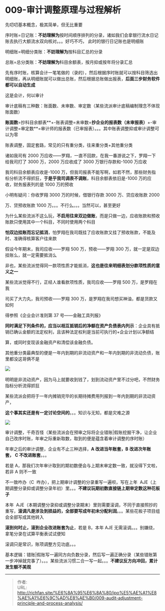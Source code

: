 # 009-审计调整原理与过程解析

先叨叨基本概念，极其简单，但无比重要

序时账=日记账：**不妨理解为**按时间顺序排列的分录，诸如我们会拿银行流水日记账去执行大额流水双向核对。。。好巧不巧， 此时的银行日记账也是明细账

明细账=明细分类账：**不妨理解为**按科目汇总的分录

总账=总分类账：**不妨理解为**科目余额表，按月抑或按年将分录汇总

先有序时账，核算会计一笔笔做的（录的），然后根据序时账就可以按科目筛选出明细账，再从明细账就可以做出总账，然后根据总账做出报表，**后面三步财务软件都可以自动生成**

这是会计，何以审计

审计底稿有三种数：账面数、未审数、审定数（某些流派审计底稿编制理念不体现账面数）

**账面数**=抄科目余额表**&#43;-账表调整=未审数=**抄企业的报表数（未审报表）**&#43;-审计调整=审定数**=审计师的报表数（已审报表）。。。其中账表调整抑或审计调整可以为零

账表调整，固定套路，常见的只有重分类，往来重分类&#43;其他重分类

诸如我司有 2000 万应收——罗翔，一直不回款，在我一番游说之下，罗翔一下给我司打了 3000 万，2000 万应收成了 3000 万银行存款和-1000 万应收

我司科目余额表应收是-1000 万，但我司报表不能写啊，如若不然，那些财务指标分析流不得抓狂，**于是乎我司调表不调账**，科目余额表依旧是-1000 万的应收，财务报表列的是 1000 万的预收

小明有疑问：你收罗翔 3000 万的时候，借银行存款 3000 万、贷应收账款 2000

万、贷预收账款 1000 万。。。不行么。。。当然可以，甚至更好

为什么某些流派不这么玩，**不启用往来双边做账**，而是只做一边，应收账款和预收账款只使用其中一个科目，不同时使用两个科目

**怕双边挂账而忘记抵消**，怕罗翔在我司既挂了应收账款又挂了预收账款，不能及时、准确得核算客户往来款

假设今年期末，我司应收——罗翔 500 万，预收——罗翔 300 万，就一定是双边挂账么，就一定需要抵消么

非也，某些流派觉得同一款项性质才能抵消，**这也是往来明细表划分款项性质的意义之一**

某些流派觉得不行，正经人谁看款项性质，我司应收——罗翔 500 万，是罗翔在我

司买了大力丸，我司预收——罗翔 300 万，是罗翔在我司想买神油，都是货款又如何

得参照《企业会计准则第 37 号——金融工具列报》

**同时满足下列条件的，应当以相互抵销后的净额在资产负债表内列示**：企业具有抵销已确认金额的法定权利，且该种法定权利是当前可执行的&#43;企业计划以净额结

算，或同时变现该金融资产和清偿该金融负债。

其他重分类最典型的便是一年内到期的非流动资产和一年内到期的非流动负债，账里都没这哥俩不是

![](https://img.richfan.site/ibank/IPO审计札记/审计调整原理与过程解析_1.webp) 

明明是非流动资产，因为马上就要收到钱了，划到流动资产里不过分吧，不然财务指标分析流得抓狂

某些流派会把将于一年内摊销完毕的长期待摊费用列报到一年内到期的非流动资产，

**这个事其实还是有一定讨论空间的**。。。知识与无知，都是灾难之源

![](https://img.richfan.site/ibank/IPO审计札记/审计调整原理与过程解析_2.webp)

审计调整，千奇百怪（某些流派会在预审之际将企业错账|假账挖掘干净，让企业自己改序时账，年审之际重新取数，取到的便是蕴含着审计调整的序时账）

年审之后的审计调整，企业有不止三种选择，**A 改进当年账套，B** **改进次年账套，** **C 不改进账套**。。。

若是 A，那我们次年审计取到的期初数便会与上期末审定数一致，就没得下文啦，若非 A 则不一致

不一致咋办（C  咋办），把上期审计调整的分录重写一遍呗，写在上年  AJE（上期调整分录抑或调整分录年初）里。。。**不建议玩期初数直接链上期审定数这种花板子**

本年  AJE（本期调整分录抑或调整分录期末）里则需要滚调，不同于直接照抄的重写，**滚调凡是涉及到损益的，全部要写成年初未分配利润**。。。某些花板子项目组会全部写成其他转入

**滚到何时止，滚到企业改进账套为止**，若是 B，本年 AJE 无需滚调。。。别嫌绕，拿笔分录在试算平衡表试试便知

滚调只是常识，账项调整方见功底。。。

基本逻辑：错账|假账写一遍同方向负数分录，然后写一遍正确分录（某些错账第一步冲掉就完事了）。。。某些流派习惯二合一写一起。。。**不建议反方向冲回，累计发生额不美观**

---

> 作者:   
> URL: http://richfan.site/%E6%8A%95%E6%8A%80/ipo%E5%AE%A1%E8%AE%A1%E6%9C%AD%E8%AE%B0/009-audit-adjustment-principle-and-process-analysis/  

